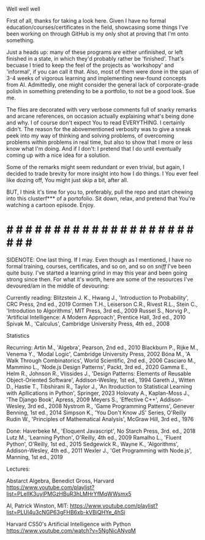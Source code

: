 Well well well

First of all, thanks for taking a look here. Given I have no formal education/courses/certificates in the field,
showcasing some things I've been working on through GitHub is my only shot at proving that I'm onto something.

Just a heads up: many of these programs are either unfinished, or left finished in a state, 
in which they'd probably rather be 'finished'. That's becuase I tried to keep the feel 
of the projects as 'workshopy' and 'informal', if you can call it that. Also, most of them
were done in the span of 3-4 weeks of vigorous learning and implementing new-found concepts
from AI. Admittedly, one might consider the general lack of corporate-grade polish in something
pretending to be a portfolio, to not be a good look. Sue me.

The files are decorated with very verbose comments full of snarky remarks and arcane references, on occasion actually
explaining what's being done and why. I of course don't expect You to read EVERYTHING. I certainly didn't.
The reason for the abovementioned verbosity was to give a sneak peek into my way of thinking
and solving problems, of overcoming problems within problems in real time, but also to show
that I more or less know what I'm doing. And if I don't: I pretend that I do until
eventually coming up with a nice idea for a solution.

Some of the remarks might seem redundant or even trivial, but again, I decided to trade
brevity for more insight into how I do things. I You ever feel like dozing off,
You might just skip a bit, after all.

BUT, I think it's time for you to, preferably, pull the repo and start chewing into
this clusterf*** of a portofolio. Sit down, relax, and pretend that You're watching
a cartoon episode. Enjoy.




# # # # # # # # # # # # # # # # # # # # # # # # # 

SIDENOTE: One last thing. If I may. Even though as I mentioned, I have no formal training, 
courses, certificates, and so on, and so on *sniff* I've been quite busy.
I've started a learning grind in may this year and been going strong since then.
For what it's worth, here are some of the resources I've devoured/am in the middle of devouring:


Currently reading:
Blitzstein J. K., Hwang J., 'Introduction to Probability', CRC Press, 2nd ed., 2019
Cormen T.H., Leiserson C.R., Rivest R.L., Stein C., 'Introdution to Algorithms', MIT Press, 3rd ed., 2009
Russel S., Norvig P., 'Artificial Intelligence: A Modern Approach', Prentice Hall, 3rd ed., 2010
Spivak M., 'Calculus', Cambridge University Press, 4th ed., 2008


Statistics

Recurring:
Artin M., 'Algebra', Pearson, 2nd ed., 2010
Blackburn P., Rijke M., Venema Y., 'Modal Logic', Cambridge University Press, 2002
Bóna M., 'A Walk Through Combinatorics', World Scientific, 2nd ed., 2006
Casciaro M., Mammino L., 'Node.js Design Patterns', Packt, 3rd ed., 2020
Gamma E., Helm R., Johnson R., Vlissides J., 'Design Patterns: Elements of Reusable Object-Oriented Software', Addison-Wesley, 1st ed., 1994
Gareth J., Witten D., Hastie T., Tibshirani R., Taylor J., 'An Itroduction to Statistical Learning with Apllications in Python', Springer, 2023
Holovaty A., Kaplan-Moss J., 'The Django Book', Apress, 2009
Meyers S., 'Effective C++', Addison-Wesley, 3rd ed., 2008
Nystrom R., 'Game Programming Patterns', Genever Benning, 1st ed., 2014
Simpson K., 'You Don't Know JS' Series, O'Reilly
Rudin W., 'Principles of Mathematical Analysis', McGraw Hill, 3rd ed., 1976


Done:
Haverbeke M., 'Eloquent Javascript', No Starch Press, 3rd. ed., 2018
Lutz M., 'Learning Python', O'Reilly, 4th ed., 2009
Ramalho L., 'Fluent Python', O'Reilly, 1st ed., 2015
Sedgewick R., Wayne K., 'Algorithms', Addison-Wesley, 4th ed., 2011
Wexler J., 'Get Programming with Node.js', Manning, 1st ed., 2019


Lectures:

Abstarct Algebra, Benedict Gross, Harvard
https://www.youtube.com/playlist?list=PLelIK3uylPMGzHBuR3hLMHrYfMqWWsmx5

AI, Patrick Winston, MIT:
https://www.youtube.com/playlist?list=PLUl4u3cNGP63gFHB6xb-kVBiQHYe_4hSi

Harvard CS50's Artificial Intelligence with Python 
https://www.youtube.com/watch?v=5NgNicANyqM


